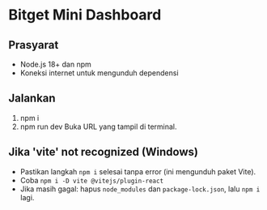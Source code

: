 # Bitget Mini Dashboard

## Prasyarat
- Node.js 18+ dan npm
- Koneksi internet untuk mengunduh dependensi

## Jalankan
1. npm i
2. npm run dev
Buka URL yang tampil di terminal.

## Jika 'vite' not recognized (Windows)
- Pastikan langkah `npm i` selesai tanpa error (ini mengunduh paket Vite).
- Coba `npm i -D vite @vitejs/plugin-react`
- Jika masih gagal: hapus `node_modules` dan `package-lock.json`, lalu `npm i` lagi.

